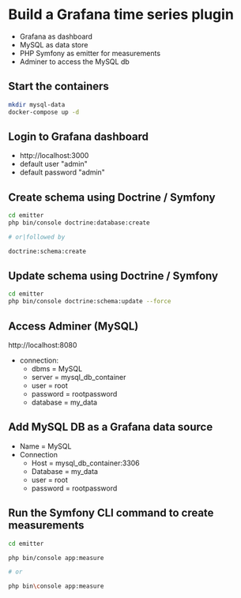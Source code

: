 # Build a Grafana time series plugin

- Grafana as dashboard
- MySQL as data store
- PHP Symfony as emitter for measurements
- Adminer to access the MySQL db

## Start the containers

~~~bash
mkdir mysql-data
docker-compose up -d
~~~

## Login to Grafana dashboard

- http://localhost:3000
- default user "admin"
- default password "admin"

## Create schema using Doctrine / Symfony

~~~bash
cd emitter
php bin/console doctrine:database:create

# or|followed by

doctrine:schema:create
~~~

## Update schema using Doctrine / Symfony

~~~bash
cd emitter
php bin/console doctrine:schema:update --force
~~~

## Access Adminer (MySQL)

http://localhost:8080 

- connection:
    - dbms = MySQL
    - server = mysql_db_container
    - user = root
    - password = rootpassword
    - database = my_data

## Add MySQL DB as a Grafana data source

- Name = MySQL
- Connection
    - Host = mysql_db_container:3306
    - Database = my_data
    - user = root
    - password = rootpassword

## Run the Symfony CLI command to create measurements

~~~bash
cd emitter

php bin/console app:measure

# or

php bin\console app:measure
~~~
